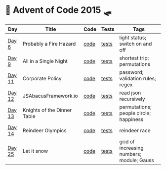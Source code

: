 # 🦌 Advent of Code 2015 🛷

| Day  | Title | Code | Tests | Tags |
| ---- | ----- | ---- | ----- | ---- |
| [Day 6](https://adventofcode.com/2015/day/6)   | Probably a Fire Hazard       | [code](day06/Day6.kt)  | [tests](../../../test/kotlin/aoc2015/day06/Day6KtTest.kt)  | light status; switch on and off           |
| [Day 9](https://adventofcode.com/2015/day/9)   | All in a Single Night        | [code](day09/Day9.kt)  | [tests](../../../test/kotlin/aoc2015/day09/Day9KtTest.kt)  | shortest trip; permutations               |
| [Day 11](https://adventofcode.com/2015/day/11) | Corporate Policy             | [code](day11/Day11.kt) | [tests](../../../test/kotlin/aoc2015/day11/Day11KtTest.kt) | password; validation rules; regex         |
| [Day 12](https://adventofcode.com/2015/day/12) | JSAbacusFramework.io         | [code](day12/Day12.kt) | [tests](../../../test/kotlin/aoc2015/day12/Day12KtTest.kt) | read json recursively                     |
| [Day 13](https://adventofcode.com/2015/day/13) | Knights of the Dinner Table  | [code](day13/Day13.kt) | [tests](../../../test/kotlin/aoc2015/day13/Day13KtTest.kt) | permutations; people circle; happiness    |
| [Day 14](https://adventofcode.com/2015/day/14) | Reindeer Olympics            | [code](day14/Day14.kt) | [tests](../../../test/kotlin/aoc2015/day14/Day14KtTest.kt) | reindeer race                             |
| [Day 25](https://adventofcode.com/2015/day/25) | Let it snow                  | [code](day25/Day25.kt) | [tests](../../../test/kotlin/aoc2015/day25/Day25KtTest.kt) | grid of increasing numbers; module; Gauss |
